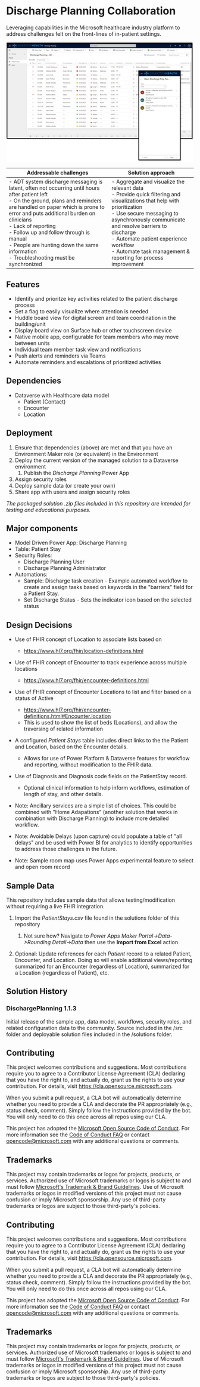 # Discharge Planning Collaboration

Leveraging capabilities in the Microsoft healthcare industry platform to address challenges felt on the front-lines of in-patient settings.

![Sample screenshot of discharge planning board and mobile app](./images/PatientDischargePlanningBoardAndMobile.png)

| Addressable challenges| Solution approach|
|---|------|
| - ADT system discharge messaging is latent, often not occurring until hours after patient left<br>- On the ground, plans and reminders are handled on paper which is prone to error and puts additional burden on clinicians<br>- Lack of reporting <br>- Follow up and follow through is manual <br>- People are hunting down the same information<br>- Troubleshooting must be synchronized |- Aggregate and visualize the relevant data<br>- Provide quick filtering and visualizations that help with prioritization <br>- Use secure messaging to asynchronously communicate and resolve barriers to discharge<br> - Automate patient experience workflow<br>- Automate task management & reporting for process improvement |

## Features

- Identify and prioritze key activities related to the patient discharge process​
- Set a flag to easily visualize where attention is needed​
- Huddle board view for digital screen and team coordination in the building/unit​
- Display board view on Surface hub or other touchscreen device​
- Native mobile app, configurable for team members who may move between units​
- Individual team member task view and notifications​
- Push alerts and reminders via Teams​
- Automate reminders and escalations of prioritized activities

## Dependencies

- Dataverse with Healthcare data model
  - Patient (Contact)
  - Encounter
  - Location

## Deployment

1. Ensure that dependencies (above) are met and that you have an Environment Maker role (or equivalent) in the Environment
1. Deploy the current version of the managed solution to a Dataverse environment
    1. Publish the *Discharge Planning* Power App
1. Assign security roles
1. Deploy sample data (or create your own)
1. Share app with users and assign security roles

*The packaged solution .zip files included in this repository are intended for testing and educational purposes.*

## Major components

- Model Driven Power App: Discharge Planning
- Table: Patient Stay
- Security Roles: 
  - Discharge Planning User
  - Discharge Planning Administrator
- Automations:
  - Sample: Discharge task creation - Example automated workflow to create and assign tasks based on keywords in the "barriers" field for a Patient Stay.
  - Set Discharge Status - Sets the indicator icon based on the selected status

## Design Decisions

- Use of FHIR concept of Location to associate lists based on 
  - https://www.hl7.org/fhir/location-definitions.html

- Use of FHIR concept of Encounter to track experience across multiple locations 
  - https://www.hl7.org/fhir/encounter-definitions.html

- Use of FHIR concept of Encounter Locations to list and filter based on a status of Active
  - https://www.hl7.org/fhir/encounter-definitions.html#Encounter.location
  - This is used to show the list of beds (Locations), and allow the traversing of related information

- A configured *Patient Stays* table includes direct links to the the Patient and Location, based on the Encounter details.  
  - Allows for use of Power Platform & Dataverse features for workflow and reporting, without modification to the FHIR data.

- Use of Diagnosis and Diagnosis code fields on the PatientStay record.
  - Optional clinical information to help inform workflows, estimation of length of stay, and other details.

- Note: Ancillary services are a simple list of choices. This could be combined with "Home Adapations" (another solution that works in combination with Discharge Planning) to include more detailed workflow.

- Note: Avoidable Delays (upon capture) could populate a table of "all delays" and be used with Power BI for analytics to identify opportunities to address those challenges in the future.

- Note: Sample room map uses Power Apps experimental feature to select and open room record



## Sample Data

This repository includes sample data that allows testing/modification without requiring a live FHIR integration.

1. Import the *PatientStays.csv* file found in the solutions folder of this repository
    1. Not sure how? Navigate to *Power Apps Maker Portal->Data->Rounding Detail->Data* then use the **Import from Excel** action

1. Optional: Update references for each *Patient* record to a related Patient, Encounter, and Location. Doing so will enable additional views/reporting summarized for an Encounter (regardless of Location), summarized for a Location (regardless of Patient), etc.

## Solution History

### DischargePlanning 1.1.3

Initial release of the sample app, data model, workflows, security roles, and related configuration data to the community. Source included in the /src folder and deployable solution files included in the /solutions folder.

## Contributing

This project welcomes contributions and suggestions.  Most contributions require you to agree to a
Contributor License Agreement (CLA) declaring that you have the right to, and actually do, grant us
the rights to use your contribution. For details, visit https://cla.opensource.microsoft.com.

When you submit a pull request, a CLA bot will automatically determine whether you need to provide
a CLA and decorate the PR appropriately (e.g., status check, comment). Simply follow the instructions
provided by the bot. You will only need to do this once across all repos using our CLA.

This project has adopted the [Microsoft Open Source Code of Conduct](https://opensource.microsoft.com/codeofconduct/).
For more information see the [Code of Conduct FAQ](https://opensource.microsoft.com/codeofconduct/faq/) or
contact [opencode@microsoft.com](mailto:opencode@microsoft.com) with any additional questions or comments.

## Trademarks

This project may contain trademarks or logos for projects, products, or services. Authorized use of Microsoft 
trademarks or logos is subject to and must follow 
[Microsoft's Trademark & Brand Guidelines](https://www.microsoft.com/en-us/legal/intellectualproperty/trademarks/usage/general).
Use of Microsoft trademarks or logos in modified versions of this project must not cause confusion or imply Microsoft sponsorship.
Any use of third-party trademarks or logos are subject to those third-party's policies.

## Contributing

This project welcomes contributions and suggestions.  Most contributions require you to agree to a
Contributor License Agreement (CLA) declaring that you have the right to, and actually do, grant us
the rights to use your contribution. For details, visit https://cla.opensource.microsoft.com.

When you submit a pull request, a CLA bot will automatically determine whether you need to provide
a CLA and decorate the PR appropriately (e.g., status check, comment). Simply follow the instructions
provided by the bot. You will only need to do this once across all repos using our CLA.

This project has adopted the [Microsoft Open Source Code of Conduct](https://opensource.microsoft.com/codeofconduct/).
For more information see the [Code of Conduct FAQ](https://opensource.microsoft.com/codeofconduct/faq/) or
contact [opencode@microsoft.com](mailto:opencode@microsoft.com) with any additional questions or comments.

## Trademarks

This project may contain trademarks or logos for projects, products, or services. Authorized use of Microsoft 
trademarks or logos is subject to and must follow 
[Microsoft's Trademark & Brand Guidelines](https://www.microsoft.com/en-us/legal/intellectualproperty/trademarks/usage/general).
Use of Microsoft trademarks or logos in modified versions of this project must not cause confusion or imply Microsoft sponsorship.
Any use of third-party trademarks or logos are subject to those third-party's policies.
